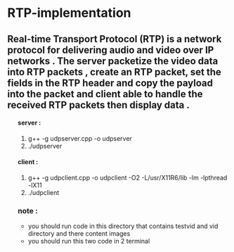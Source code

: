 # RTP-implementation
<h2>Real-time Transport Protocol (RTP) is a network protocol for delivering audio and video over IP networks .
The server packetize the video data into RTP packets ,  create
an RTP packet, set the fields in the RTP header and copy the payload into the packet and client  able
to handle the received RTP packets then display data . 
 </h2>
<ol>
<h4>server :</h4> 
<ol>
<li>g++ -g udpserver.cpp -o udpserver</li>
<li>./udpserver</li>
</ol>
<h4>client :</h4>
<ol>
<li>g++ -g  udpclient.cpp -o udpclient -O2 -L/usr/X11R6/lib -lm -lpthread -lX11</li>
<li>./udpclient</<li>
</ol>

 <h3>note :</h3>
 <ul>
 <li>you should run code in this directory that contains testvid and vid directory and there content images</li>
  <li>you should run this two code in 2 terminal</li>
</ul>
</ol>
